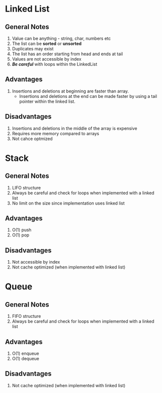 # Linked List

## General Notes

1. Value can be anything - string, char, numbers etc
2. The list can be **sorted** or **unsorted**
3. Duplicates may exist
4. The list has an order starting from head and ends at tail
5. Values are not accessible by index
6. ***Be careful*** with loops within the LinkedList

## Advantages

1. Insertions and deletions at beginning are faster than array.
    - Insertions and deletions at the end can be made faster by using a tail pointer
    within the linked list.

## Disadvantages

1. Insertions and deletions in the middle of the array is expensive
2. Requires more memory compared to arrays
3. Not cahce optmized

# Stack

## General Notes

1. LIFO structure
2. Always be careful and check for loops when implemented with a linked list
3. No limit on the size since implementation uses linked list

## Advantages

1. O(1) push
2. O(1) pop

## Disadvantages

1. Not accessible by index
2. Not cache optimized (when implemented with linked list)

# Queue

## General Notes

1. FIFO structure
2. Always be careful and check for loops when implemented with a linked list

## Advantages

1. O(1) enqueue
2. O(1) dequeue

## Disadvantages

1. Not cache optimized (when implemented with linked list)
